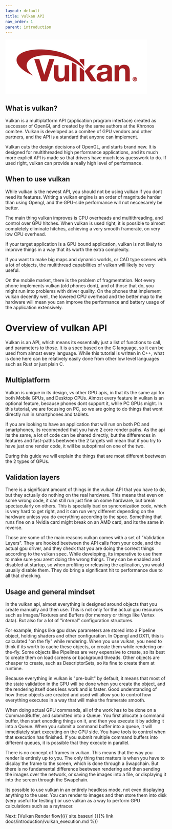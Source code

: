 ```yaml
---
layout: default
title: Vulkan API
nav_order: 1
parent: introduction
---
```


![VulkanLogo](/assets/images/Vulkan_170px_Dec16.jpg)

## What is vulkan?

Vulkan is a multiplatform API (application program interface) created as successor of OpenGl, and created by the same authors at the Khronos comitee.
Vulkan is developed as a comitee of GPU vendors and other partners, and the API is a standard that anyone can implement.

Vulkan cuts the design decisions of OpenGL, and starts brand new. It is designed for multithreaded high performance applications, and its much more explicit API is made so that drivers have much less guesswork to do. If used right, vulkan can provide a really high level of performance.


## When to use vulkan

While vulkan is the newest API, you should not be using vulkan if you dont need its features.
Writing a vulkan engine is an order of magnitude harder than using Opengl, and the GPU-side performance will not neccesarely be better.

The main thing vulkan improves is CPU overheads and multithreading, and control over GPU hitches.
When vulkan is used right, it is possible to almost completely eliminate hitches, achieving a very smooth framerate, on very low CPU overhead.

If your target application is a GPU bound application, vulkan is not likely to improve things in a way that its worth the extra complexity.

If you want to make big maps and dynamic worlds, or CAD type scenes with a lot of objects, the multithread capabilities of vulkan will likely be very useful.

On the mobile market, there is the problem of fragmentation. Not every phone implements vulkan (old phones dont), and of those that do, you might run into problems with driver quality. On the phones that implement vulkan decently well, the lowered CPU overhead and the better map to the hardware will mean you can improve the performance and battery usage of the application extensively.


# Overview of vulkan API
Vulkan is an API, which means its essentially just a list of functions to call, and parameters to those.
It is a spec based on the C language, so it can be used from almost every language. While this tutorial is written in C++, what is done here can be relatively easily done from other low level languages such as Rust or just plain C.

## Multiplatform

Vulkan is unique in its design, vs other GPU apis, in that its the same api for both Mobile GPUs, and Desktop CPUs. Almost every feature in vulkan is an optional feature, because phones dont support it, while PC GPUs might. In this tutorial, we are focusing on PC, so we are going to do things that wont directly run in smartphones and tablets.

If you are looking to have an application that will run on both PC and smartphones, its recomended that you have 2 core render paths. As the api its the same, a lot of code can be shared directly, but the differences in features and fast-paths beetween the 2 targets will mean that if you try to have just one render code, it will be suboptimal on one of the two. 

During this guide we will explain the things that are most different beetween the 2 types of GPUs.

## Validation layers

There is a significant amount of things in the vulkan API that you have to do, but they actually do nothing on the real hardware. This means that even on some wrong code, it can still run just fine on some hardware, but break spectacularly on others. This is specially bad on syncronization code, which is very hard to get right, and it can run very different depending on the hardware unless you do everything according to the spec. Something that runs fine on a Nvidia card might break on an AMD card, and its the same in reverse.

Those are some of the main reasons vulkan comes with a set of "Validation Layers". They are hooked beetween the API calls from your code, and the actual gpu driver, and they check that you are doing the correct things according to the vulkan spec. While developing, its imperative to use them to make sure you arent doing the wrong things. They can be enabled and disabled at startup, so when profiling or releasing the aplication, you would usually disable them. They do bring a significant hit to performance due to all that checking. 

## Usage and general mindset
In the vulkan api, almost everything is designed around objects that you create manually and then use. This is not only for the actual gpu resources such as Images/Textures and Buffers (for memory or things like Vertex data). But also for a lot of "internal" configuration structures.

For example, things like gpu draw parameters are stored into a Pipeline object, holding shaders and other configuration. In Opengl and DX11, this is calculated "on the fly" while rendering.
When  you use vulkan, you need to think if its worth to cache these objects, or create them while rendering on-the-fly. Some objects like Pipelines are very expensive to create, so its best to create them on load screens or background threads. Other objects are cheaper to create, such as DescriptorSets, so its fine to create them at runtime.

Because everything in vulkan is "pre-built" by default, it means that most of the state validation in the GPU will be done when you create the object, and the rendering itself does less work and is faster. Good understanding of how these objects are created and used will allow you to control how everything executes in a way that will make the framerate smooth.

When doing actual GPU commands, all of the work has to be done on a CommandBuffer, and submitted into a Queue. You first allocate a command buffer, then start encoding things on it, and then you execute it by adding it into a Queue. When you submit a command buffer into a queue, it will inmediately start executing on the GPU side. You have tools to control when that execution has finished. If you submit multiple command buffers into different queues, it is possible that they execute in parallel. 

There is no concept of frames in vulkan. This means that the way you render is entirely up to you. The only thing that matters is when you have to display the frame to the screen, which is done through a Swapchain. But there is no fundamental difference beetween rendering and then sending the images over the network, or saving the images into a file, or displaying it into the screen through the Swapchain.

Its possible to use vulkan in an entirely headless mode, not even displaying anything to the user. You can render to images and then store them into disk (very useful for testing!) or  use vulkan as a way to perform GPU calculations such as a raytracer.

Next: [Vulkan Render flow]({{ site.baseurl }}{% link docs/introduction/vulkan_execution.md %})